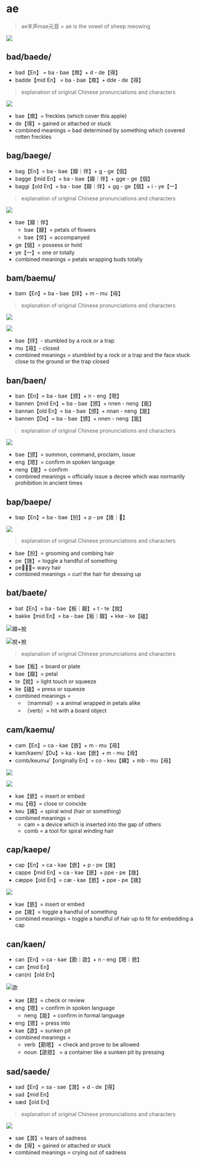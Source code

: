 # ae

> ae羊声mae元音
> = ae is the vowel of sheep meowing

 ![](/images/sheep.jpeg)

## bad/baede/

* bad【En】 = ba - bae【癍】+ d - de【得】
* badde【mid En】 = ba - bae【癍】+ dde - de【得】


> explanation of original Chinese pronunciations and characters 


 ![](/images/bad_apple.png)
 
* bae【癍】= freckles (which cover this apple)
* de【得】= gained or attached or stuck
* combined meanings = bad determined by something which covered rotten freckles

## bag/baege/

* bag【En】= ba - bae【瓣｜伴】+ g - ge【個】
* bagge【mid En】= ba - bae【瓣｜伴】+ gge - ge【個】
* baggi【old En】= ba - bae【瓣｜伴】+ gg - ge【個】+ i - ye【一】

> explanation of original Chinese pronunciations and characters 
 
 ![](/images/petals_of_flower.jpeg)

* bae【瓣｜伴】
  * bae【瓣】= petals of flowers
  * bae【伴】= accompanyed
* ge【個】=  possess or hold 
* ye【一】= one or totally
* combined meanings = petals wrapping buds totally

## bam/baemu/

* bam【En】= ba - bae【绊】+ m - mu【毋】

> explanation of original Chinese pronunciations and characters 

![](/images/stumbled_by_rock.jpeg)

![](/images/mouse_traps.jpeg)

* bae【绊】- stumbled by a rock or a trap
* mu【毋】- closed
* combined meanings = stumbled by a rock or a trap and the face stuck close to the ground or the trap closed

## ban/baen/

* ban【En】= ba - bae【颁】+ n - eng【嗯】
* bannen【mid En】= ba - bae【颁】+ nnen - neng【能】
* bannan【old En】= ba - bae【颁】+ nnan - neng【能】
* bannen【De】=  ba - bae【颁】+ nnen - neng【能】

> explanation of original Chinese pronunciations and characters 

![](/images/issue_a_decree.jpeg)

* bae【颁】= summon, command, proclaim, issue
* eng【嗯】= confirm in spoken language
* neng【能】= confirm 
* combined meanings = officially issue a decree which was normanlly prohibition in ancient times

## bap/baepe/

* bap【En】= ba - bae【扮】+ p - pe【拨｜𧸻】

![](/images/roll_hair.jpeg)

> explanation of original Chinese pronunciations and characters 

* bae【扮】= grooming and combing hair
* pe【拨】= toggle a handful of something
* pe【𧸻】= wavy hair
* combined meanings = curl the hair for dressing up

## bat/baete/

* bat【En】= ba - bae【板｜瓣】+ t - te【挩】
* bakke【mid En】= ba - bae【板｜瓣】+ kke - ke【磕】

![瓣+挩](/images/bat_animal.webp)

![挩+挩](/images/bat_verb.jpeg)


> explanation of original Chinese pronunciations and characters 

* bae【板】= board or plate
* bae【瓣】= petal 
* te【挩】= light touch or squeeze
* ke【磕】= press or squeeze
* combined meanings =
  * （mammal）= a animal wrapped in petals alike
  * （verb）= hit with a board object

## cam/kaemu/

* cam【En】= ca - kae【嵌】+ m - mu【毋】
* kam/kaem/【Du】= ka - kae【嵌】+ m - mu【毋】
* comb/keumu/【originally En】= co - keu【綶】+ mb - mu【毋】

![](/images/cam.jpeg)

![](/images/comb.jpeg)

* kae【嵌】= insert or embed
* mu【毋】= close or coincide
* keu【綶】= spiral wind (hair or something)
* combined meanings =
  * cam = a device which is inserted into the gap of others
  * comb = a tool for spiral winding hair

## cap/kaepe/

* cap【En】= ca - kae【嵌】+ p - pe【拨】
* cappe【mid En】= ca - kae【嵌】+ ppe - pe【拨】
* cæppe【old En】= cæ - kae【嵌】+ ppe - pe【拨】

![](/images/put_a_cap.jpeg)

* kae【嵌】= insert or embed
* pe【拨】= toggle a handful of something
* combined meanings = toggle a handful of hair up to fit for embedding a cap

## can/kaen/

* can【En】= ca - kae【勘｜欿】+ n - eng【嗯｜摁】
* can【mid En】
* can(n)【old En】

![欿](/images/can_noun.jpeg)

* kae【勘】= check or review 
* eng【嗯】= confirm in spoken language
  * neng【能】= confirm in formal language
* eng【摁】= press into 
* kae【欿】= sunken pit
* combined meanings =
  * verb【勘嗯】 = check and prove to be allowed
  * noun【欿摁】 = a container like a sunken pit by pressing


## sad/saede/

* sad【En】= sa - sae【潸】+ d - de【得】
* sad【mid En】
* sæd【old En】

> explanation of original Chinese pronunciations and characters 

 ![](/images/sad_in_tears.jpeg)

 * sae【潸】= tears of sadness
 * de【得】= gained or attached or stuck
 * combined meanings = crying out of sadness




